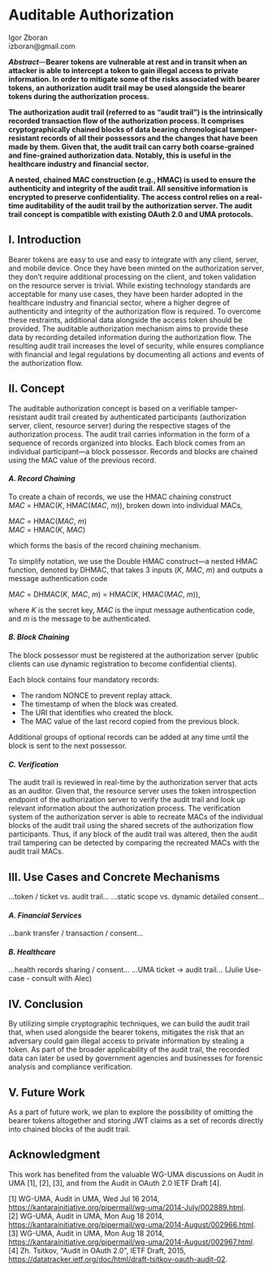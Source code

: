 <!-- @import "style.less" -->

# Auditable Authorization

<p class="author">
    Igor Zboran<br>
    izboran@gmail.com
</p>

***Abstract***—**Bearer tokens are vulnerable at rest and in transit when an attacker is able to intercept a token to gain illegal access to private information. In order to mitigate some of the risks associated with bearer tokens, an authorization audit trail may be used alongside the bearer tokens during the authorization process.**

**The authorization audit trail (referred to as “audit trail”) is the intrinsically recorded transaction flow of the authorization process. It comprises cryptographically chained blocks of data bearing chronological tamper-resistant records of all their possessors and the changes that have been made by them. Given that, the audit trail can carry both coarse-grained and fine-grained authorization data. Notably, this is useful in the healthcare industry and financial sector.**

**A nested, chained MAC construction (e.g., HMAC) is used to ensure the authenticity and integrity of the audit trail. All sensitive information is encrypted to preserve confidentiality. The access control relies on a real-time auditability of the audit trail by the authorization server. The audit trail concept is compatible with existing OAuth 2.0 and UMA protocols.**

## I. Introduction

Bearer tokens are easy to use and easy to integrate with any client, server, and mobile device. Once they have been minted on the authorization server, they don’t require additional processing on the client, and token validation on the resource server is trivial. While existing technology standards are acceptable for many use cases, they have been harder adopted in the healthcare industry and financial sector, where a higher degree of authenticity and integrity of the authorization flow is required. To overcome these restraints, additional data alongside the access token should be provided. The auditable authorization mechanism aims to provide these data by recording detailed information during the authorization flow. The resulting audit trail increases the level of security, while ensures compliance with financial and legal regulations by documenting all actions and events of the authorization flow.

## II. Concept

The auditable authorization concept is based on a verifiable tamper-resistant audit trail created by authenticated participants (authorization server, client, resource server) during the respective stages of the authorization process. The audit trail carries information in the form of a sequence of records organized into blocks. Each block comes from an individual participant—a block possessor. Records and blocks are chained using the MAC value of the previous record.

#### *A. Record Chaining*

To create a chain of records, we use the HMAC chaining construct *MAC*&#160;=&#160;HMAC(*K*,&#160;HMAC(*MAC*,&#160;*m*)), broken down into individual MACs,

*MAC*&#160;=&#160;HMAC(*MAC*,&#160;*m*)  
*MAC*&#160;=&#160;HMAC(*K*,&#160;*MAC*)

which forms the basis of the record chaining mechanism.

To simplify notation, we use the Double HMAC construct—a nested HMAC function, denoted by DHMAC, that takes 3 inputs (*K*,&#160;*MAC*,&#160;*m*) and outputs a message authentication code

*MAC*&#160;=&#160;DHMAC(*K*,&#160;*MAC*,&#160;*m*)&#160;=&#160;HMAC(*K*,&#160;HMAC(*MAC*,&#160;*m*)),

where *K* is the secret key, *MAC* is the input message authentication code, and *m* is the message to be authenticated.

#### *B. Block Chaining*

The block possessor must be registered at the authorization server (public clients can use dynamic registration to become confidential clients).

Each block contains four mandatory records:

* The random NONCE to prevent replay attack.
* The timestamp of when the block was created.
* The URI that identifies who created the block.
* The MAC value of the last record copied from the previous block.

Additional groups of optional records can be added at any time until the block is sent to the next possessor.

#### *C. Verification*

The audit trail is reviewed in real-time by the authorization server that acts as an auditor. Given that, the resource server uses the token introspection endpoint of the authorization server to verify the audit trail and look up relevant information about the authorization process. The verification system of the authorization server is able to recreate MACs of the individual blocks of the audit trail using the shared secrets of the authorization flow participants. Thus, if any block of the audit trail was altered, then the audit trail tampering can be detected by comparing the recreated MACs with the audit trail MACs.

## III. Use Cases and Concrete Mechanisms

...token / ticket vs. audit trail...
...static scope vs. dynamic detailed consent...

#### *A. Financial Services*

...bank transfer / transaction / consent...

#### *B. Healthcare*

...health records sharing / consent...
...UMA ticket -> audit trail...
(Julie Use-case - consult with Alec)

## IV. Conclusion

By utilizing simple cryptographic techniques, we can build the audit trail that, when used alongside the bearer tokens, mitigates the risk that an adversary could gain illegal access to private information by stealing a token. As part of the broader applicability of the audit trail, the recorded data can later be used by government agencies and businesses for forensic analysis and compliance verification.

## V. Future Work

As a part of future work, we plan to explore the possibility of omitting the bearer tokens altogether and storing JWT claims as a set of records directly into chained blocks of the audit trail.

## Acknowledgment

This work has benefited from the valuable WG-UMA discussions on Audit in UMA [1], [2], [3], and from the Audit in OAuth 2.0 IETF Draft [4].

[1] WG-UMA, Audit in UMA, Wed Jul 16 2014, https://kantarainitiative.org/pipermail/wg-uma/2014-July/002889.html.  
[2] WG-UMA, Audit in UMA, Mon Aug 18 2014, https://kantarainitiative.org/pipermail/wg-uma/2014-August/002966.html.  
[3] WG-UMA, Audit in UMA, Mon Aug 18 2014, https://kantarainitiative.org/pipermail/wg-uma/2014-August/002967.html.  
[4] Zh. Tsitkov, “Audit in OAuth 2.0”, IETF Draft, 2015, https://datatracker.ietf.org/doc/html/draft-tsitkov-oauth-audit-02.  